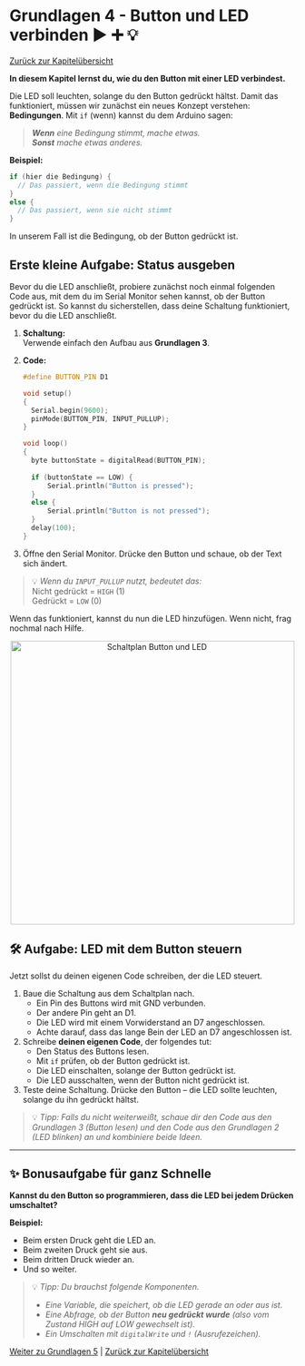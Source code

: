 # Grundlagen 4 - Button und LED verbinden ▶️ ➕ 💡

[Zurück zur Kapitelübersicht](Kapiteluebersicht)

**In diesem Kapitel lernst du, wie du den Button mit einer LED verbindest.**  

Die LED soll leuchten, solange du den Button gedrückt hältst. Damit das funktioniert, müssen wir zunächst ein neues Konzept verstehen: **Bedingungen**. Mit `if` (wenn) kannst du dem Arduino sagen:

> ***Wenn** eine Bedingung stimmt, mache etwas.*<br>
> ***Sonst** mache etwas anderes.*

**Beispiel:**

```cpp
if (hier die Bedingung) {
  // Das passiert, wenn die Bedingung stimmt
}
else {
  // Das passiert, wenn sie nicht stimmt
}
```

In unserem Fall ist die Bedingung, ob der Button gedrückt ist.

## Erste kleine Aufgabe: Status ausgeben

Bevor du die LED anschließt, probiere zunächst noch einmal folgenden Code aus, mit dem du im Serial Monitor sehen kannst, ob der Button gedrückt ist. So kannst du sicherstellen, dass deine Schaltung funktioniert, bevor du die LED anschließt.

1. **Schaltung:**  
Verwende einfach den Aufbau aus **Grundlagen 3**.

2. **Code:**

    ```cpp
    #define BUTTON_PIN D1

    void setup()
    {
      Serial.begin(9600);
      pinMode(BUTTON_PIN, INPUT_PULLUP);
    }

    void loop()
    {
      byte buttonState = digitalRead(BUTTON_PIN);
      
      if (buttonState == LOW) {
          Serial.println("Button is pressed");
      }
      else {
          Serial.println("Button is not pressed");
      }
      delay(100);
    }
    ```

3. Öffne den Serial Monitor. Drücke den Button und schaue, ob der Text sich ändert.

> 💡 *Wenn du `INPUT_PULLUP` nutzt, bedeutet das:*<br>
> Nicht gedrückt = `HIGH` (1)  
> Gedrückt = `LOW` (0)

Wenn das funktioniert, kannst du nun die LED hinzufügen. Wenn nicht, frag nochmal nach Hilfe.

<p align="center"><img src="img/Schaltung_g4.jpg" width="500" alt="Schaltplan Button und LED"></p>

## 🛠️ Aufgabe: LED mit dem Button steuern

Jetzt sollst du deinen eigenen Code schreiben, der die LED steuert.

1. Baue die Schaltung aus dem Schaltplan nach.  
   - Ein Pin des Buttons wird mit GND verbunden.  
   - Der andere Pin geht an D1.  
   - Die LED wird mit einem Vorwiderstand an D7 angeschlossen.  
   - Achte darauf, dass das lange Bein der LED an D7 angeschlossen ist.
2. Schreibe **deinen eigenen Code**, der folgendes tut:
   - Den Status des Buttons lesen.
   - Mit `if` prüfen, ob der Button gedrückt ist.
   - Die LED einschalten, solange der Button gedrückt ist.
   - Die LED ausschalten, wenn der Button nicht gedrückt ist.
3. Teste deine Schaltung. Drücke den Button – die LED sollte leuchten, solange du ihn gedrückt hältst.

> 💡 *Tipp: Falls du nicht weiterweißt, schaue dir den Code aus den Grundlagen 3 (Button lesen) und den Code aus den Grundlagen 2 (LED blinken) an und kombiniere beide Ideen.*

---

## ✨ Bonusaufgabe für ganz Schnelle

**Kannst du den Button so programmieren, dass die LED bei jedem Drücken umschaltet?**

**Beispiel:**

- Beim ersten Druck geht die LED an.
- Beim zweiten Druck geht sie aus.
- Beim dritten Druck wieder an.
- Und so weiter.

> 💡 *Tipp: Du brauchst folgende Komponenten.*
>
> - *Eine Variable, die speichert, ob die LED gerade an oder aus ist.*
> - *Eine Abfrage, ob der Button **neu gedrückt wurde** (also vom Zustand HIGH auf LOW gewechselt ist).*
> - *Ein Umschalten mit `digitalWrite` und `!` (Ausrufezeichen).*

[Weiter zu Grundlagen 5](Grundlagen5) \| [Zurück zur Kapitelübersicht](Kapiteluebersicht)